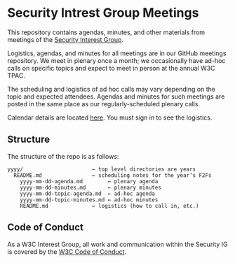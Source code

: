 # Security Intrest Group Meetings

This repository contains agendas, minutes, and other materials from meetings of the [Security Interest Group](https://www.w3.org/groups/ig/security/).

Logistics, agendas, and minutes for all meetings are in our GitHub meetings repository. We meet in plenary once a month; we occasionally have ad-hoc calls on specific topics and expect to meet in person at the annual W3C TPAC.

The scheduling and logistics of ad hoc calls may vary depending on the topic and expected attendees. Agendas and minutes for such meetings are posted in the same place as our regularly-scheduled plenary calls.

Calendar details are located [here](https://www.w3.org/groups/ig/security/calendar/). You must sign in to see the logistics.


## Structure

The structure of the repo is as follows:

    yyyy/                      ← top level directories are years
      README.md                ← scheduling notes for the year’s F2Fs
        yyyy-mm-dd-agenda.md        ← plenary agenda
        yyyy-mm-dd-minutes.md       ← plenary minutes
        yyyy-mm-dd-topic-agenda.md  ← ad-hoc agenda
        yyyy-mm-dd-topic-minutes.md ← ad-hoc minutes
        README.md              ← logistics (how to call in, etc.)

## Code of Conduct

As a W3C Interest Group, all work and communication within the Security IG is covered by the [W3C Code of Conduct](https://www.w3.org/policies/code-of-conduct/).
